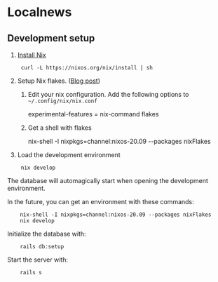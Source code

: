 
# Localnews

## Development setup

1. [Install Nix](https://nixos.org/manual/nix/stable/#chap-installation)

        curl -L https://nixos.org/nix/install | sh

2. Setup Nix flakes. ([Blog post](https://www.tweag.io/blog/2020-05-25-flakes/))

    1. Edit your nix configuration. Add the following options to `~/.config/nix/nix.conf`

        experimental-features = nix-command flakes

    2. Get a shell with flakes

        nix-shell -I nixpkgs=channel:nixos-20.09 --packages nixFlakes

3. Load the development environment

        nix develop

The database will automagically start when opening the development environment.

In the future, you can get an environment with these commands:

        nix-shell -I nixpkgs=channel:nixos-20.09 --packages nixFlakes
        nix develop

Initialize the database with:

        rails db:setup

Start the server with:

        rails s

